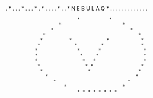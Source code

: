 .        *        .
              .       .    *       .    .    .      *        .
                  *          .        .       .       .      *
            .       .   *        N E B U L A Q       *    .         .
                .       .    .      .       .    .        .
                           .     .       .    .

                               *           *
                        *                       *
                     *                             *
                  *                                   *
                 *          *             *            *
                *             *         *              *
               *               *       *                *
               *                *     *                 *
               *                 *   *                  *
                *                 * *                  *
                 *                 *                  *
                   *                                 *
                      *                           *
                          *                     *
                               * * * * * * * *
